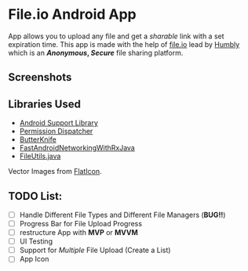 # File.io Android App
App allows you to upload any file and get a _sharable_ link with a set expiration time.
This app is made with the help of [file.io](https://file.io) lead by [Humbly](http://humbly.com/) which is an **_Anonymous_, _Secure_** file sharing platform.

## Screenshots


## Libraries Used
- [Android Support Library](https://developer.android.com/topic/libraries/support-library/index.html)
- [Permission Dispatcher](https://permissions-dispatcher.github.io/PermissionsDispatcher/)
- [ButterKnife](http://jakewharton.github.io/butterknife/)
- [FastAndroidNetworkingWithRxJava](https://github.com/amitshekhariitbhu/Fast-Android-Networking)
- [FileUtils.java](https://github.com/iPaulPro/aFileChooser/blob/master/aFileChooser/src/com/ipaulpro/afilechooser/utils/FileUtils.java)

Vector Images from [FlatIcon](https://www.flaticon.com/).

## TODO List:
- [ ] Handle Different File Types and Different File Managers (**BUG!!**)
- [ ] Progress Bar for File Upload Progress
- [ ] restructure App with **MVP** or **MVVM**
- [ ] UI Testing
- [ ] Support for *Multiple* File Upload (Create a List)
- [ ] App Icon

